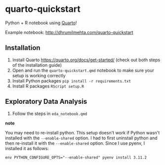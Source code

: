 # quarto-quickstart

Python + R notebook using [Quarto](https://quarto.org/docs/get-started/)!

Example notebook: http://dhrumilmehta.com/quarto-quickstart



## Installation

1. Install Quarto https://quarto.org/docs/get-started/ (check out both steps of the installation guide)
2. Open and run the `quarto-quickstart.qmd` notebook to make sure your setup is working correctly
3. Install Python packages `pip install -r requirements.txt`
4. Install R packages `RScript setup.R`

## Exploratory Data Analysis

1. Follow the steps in `eda_notebook.qmd`

**note** 

You may need to re-install python. This setup doesn't work if Python wasn't installed with the `--enable-shared` option. I had to first uninstall python and then re-install it with the `--enable-shared` option. Since I use pyenv, I installed it as follows:

```
env PYTHON_CONFIGURE_OPTS="--enable-shared" pyenv install 3.11.2
```
